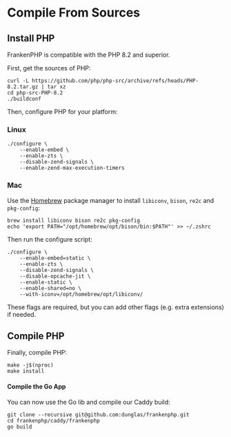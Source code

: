 # Compile From Sources

## Install PHP

FrankenPHP is compatible with the PHP 8.2 and superior.

First, get the sources of PHP:

```
curl -L https://github.com/php/php-src/archive/refs/heads/PHP-8.2.tar.gz | tar xz
cd php-src-PHP-8.2
./buildconf
```

Then, configure PHP for your platform:

### Linux

```
./configure \
    --enable-embed \
    --enable-zts \
    --disable-zend-signals \
    --enable-zend-max-execution-timers
```

### Mac

Use the [Homebrew](https://brew.sh/) package manager to install
`libiconv`, `bison`, `re2c` and `pkg-config`:

```
brew install libiconv bison re2c pkg-config
echo 'export PATH="/opt/homebrew/opt/bison/bin:$PATH"' >> ~/.zshrc
```

Then run the configure script:

```
./configure \
    --enable-embed=static \
    --enable-zts \
    --disable-zend-signals \
    --disable-opcache-jit \
    --enable-static \
    --enable-shared=no \
    --with-iconv=/opt/homebrew/opt/libiconv/
```

These flags are required, but you can add other flags (e.g. extra extensions)
if needed.

## Compile PHP

Finally, compile PHP:

```
make -j$(nproc)
make install
```

#### Compile the Go App

You can now use the Go lib and compile our Caddy build:

```
git clone --recursive git@github.com:dunglas/frankenphp.git
cd frankenphp/caddy/frankenphp
go build
```
